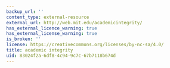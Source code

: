```yaml
---
backup_url: ''
content_type: external-resource
external_url: http://web.mit.edu/academicintegrity/
has_external_licence_warning: true
has_external_license_warning: true
is_broken: ''
license: https://creativecommons.org/licenses/by-nc-sa/4.0/
title: academic integrity
uid: 83024f2a-6df8-4c94-9c7c-67b7118b674d
---
```

